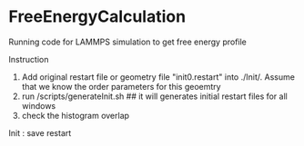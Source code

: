 # FreeEnergyCalculation
Running code for LAMMPS simulation to get free energy profile

Instruction
1. Add original restart file or geometry file "init0.restart" into ./Init/. Assume that we know the order parameters for this geoemtry
2. run /scripts/generateInit.sh ## it will generates initial restart files for all windows
3. check the histogram overlap



Init : save restart

